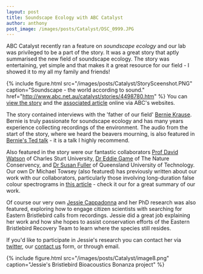 ```yaml
---
layout: post
title: Soundscape Ecology with ABC Catalyst
author: anthony 
post_image: /images/posts/Catalyst/DSC_0999.JPG
---
```


ABC Catalyst recently ran a feature on _soundscape ecology_ and our lab was privileged to be a part of
the story. It was a great story that aptly summarised the new field of soundscape ecology. The story
was entertaining, yet simple and that makes it a great resource for our field - I showed it to my
all my family and friends!

{% include figure.html src="/images/posts/Catalyst/StorySceenshot.PNG" caption="Soundscape - the world according to sound." href="http://www.abc.net.au/catalyst/stories/4498780.htm" %}
You can [view the story](http://www.abc.net.au/catalyst/stories/4498780.htm) and the 
[associated article](http://www.abc.net.au/news/2016-07-11/soundscape-ecology-could-track-environmental-changes/7587354) online via ABC's websites.

The story contained interviews with the 'father of our field' [Bernie Krause](http://www.wildsanctuary.com/). Bernie is truly passionate for soundscape ecology and has many years experience collecting recordings
of the environment. The audio from the start of
the story, where we heard the beavers mourning, is also featured in [Bernie's Ted talk](https://www.ted.com/talks/bernie_krause_the_voice_of_the_natural_world?language=en) - 
it is a talk I highly recommend.

Also featured in the story were our fantastic collaborators [Prof David Watson](https://twitter.com/d0ct0r_dave)
 of Charles Sturt University, [Dr Eddie Game](https://twitter.com/EddieGame) of The Nature Conservency,
and [Dr Susan Fuller](http://staff.qut.edu.au/staff/fullers/) of Queensland University of Technology.
Our own Dr Michael Towsey (also featured) has previously written about our work with our collaborators, particularly those involving long-duration false colour spectrograms in 
[this article](http://research.ecosounds.org/research/EADM-Towsey/Long-Duration-Audio-Recordings-of-the-environment.html) - 
check it our for a great summary of our work.

Of course our very own [Jessie Cappadonna](https://twitter.com/jesscappadonna) and her PhD research was also featured, exploring
how to engage citizen scientists with searching for Eastern Bristlebird calls from recordings. Jessie did a great job 
explaining her work and how she hopes to assist conservation efforts of the Eastern Bristlebird Recovery Team to learn where the species still resides. 

If you'd like to participate in Jessie's research you can contact her via [twitter](https://twitter.com/jesscappadonna), our 
[contact us](https://www.ecosounds.org/contact_us) form, or through email.  


{% include figure.html src="/images/posts/Catalyst/image8.png" caption="Jessie's Bristlebird Bioacoustics Bonanza project" %}







